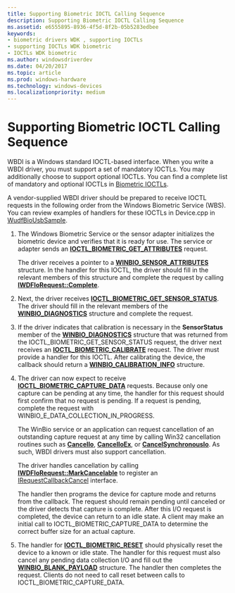 ```yaml
---
title: Supporting Biometric IOCTL Calling Sequence
description: Supporting Biometric IOCTL Calling Sequence
ms.assetid: e6555895-8936-4f5d-8f2b-05b5283edbee
keywords:
- biometric drivers WDK , supporting IOCTLs
- supporting IOCTLs WDK biometric
- IOCTLs WDK biometric
ms.author: windowsdriverdev
ms.date: 04/20/2017
ms.topic: article
ms.prod: windows-hardware
ms.technology: windows-devices
ms.localizationpriority: medium
---
```


# Supporting Biometric IOCTL Calling Sequence


WBDI is a Windows standard IOCTL-based interface. When you write a WBDI driver, you must support a set of mandatory IOCTLs. You may additionally choose to support optional IOCTLs. You can find a complete list of mandatory and optional IOCTLs in [Biometric IOCTLs](https://msdn.microsoft.com/library/windows/hardware/ff536414).

A vendor-supplied WBDI driver should be prepared to receive IOCTL requests in the following order from the Windows Biometric Service (WBS). You can review examples of handlers for these IOCTLs in Device.cpp in [WudfBioUsbSample](https://github.com/Microsoft/Windows-driver-samples/tree/master/biometrics/driver).

1.  The Windows Biometric Service or the sensor adapter initializes the biometric device and verifies that it is ready for use. The service or adapter sends an [**IOCTL\_BIOMETRIC\_GET\_ATTRIBUTES**](https://msdn.microsoft.com/library/windows/hardware/ff536431) request.

    The driver receives a pointer to a [**WINBIO\_SENSOR\_ATTRIBUTES**](https://msdn.microsoft.com/library/windows/hardware/ff536475) structure. In the handler for this IOCTL, the driver should fill in the relevant members of this structure and complete the request by calling [**IWDFIoRequest::Complete**](https://msdn.microsoft.com/library/windows/hardware/ff559070).

2.  Next, the driver receives [**IOCTL\_BIOMETRIC\_GET\_SENSOR\_STATUS**](https://msdn.microsoft.com/library/windows/hardware/ff536436). The driver should fill in the relevant members of the [**WINBIO\_DIAGNOSTICS**](https://msdn.microsoft.com/library/windows/hardware/ff536470) structure and complete the request.

3.  If the driver indicates that calibration is necessary in the **SensorStatus** member of the [**WINBIO\_DIAGNOSTICS**](https://msdn.microsoft.com/library/windows/hardware/ff536470) structure that was returned from the IOCTL\_BIOMETRIC\_GET\_SENSOR\_STATUS request, the driver next receives an [**IOCTL\_BIOMETRIC\_CALIBRATE**](https://msdn.microsoft.com/library/windows/hardware/ff536427) request. The driver must provide a handler for this IOCTL. After calibrating the device, the callback should return a [**WINBIO\_CALIBRATION\_INFO**](https://msdn.microsoft.com/library/windows/hardware/ff536465) structure.

4.  The driver can now expect to receive [**IOCTL\_BIOMETRIC\_CAPTURE\_DATA**](https://msdn.microsoft.com/library/windows/hardware/ff536429) requests. Because only one capture can be pending at any time, the handler for this request should first confirm that no request is pending. If a request is pending, complete the request with WINBIO\_E\_DATA\_COLLECTION\_IN\_PROGRESS.

    The WinBio service or an application can request cancellation of an outstanding capture request at any time by calling Win32 cancellation routines such as [**CancelIo**](https://msdn.microsoft.com/library/windows/desktop/aa363791), [**CancelIoEx**](https://msdn.microsoft.com/library/windows/desktop/aa363792), or [**CancelSynchronousIo**](https://msdn.microsoft.com/library/windows/desktop/aa363794). As such, WBDI drivers must also support cancellation.

    The driver handles cancellation by calling [**IWDFIoRequest::MarkCancelable**](https://msdn.microsoft.com/library/windows/hardware/ff559146) to register an [IRequestCallbackCancel](https://msdn.microsoft.com/library/windows/hardware/ff556901) interface.

    The handler then programs the device for capture mode and returns from the callback. The request should remain pending until canceled or the driver detects that capture is complete. After this I/O request is completed, the device can return to an idle state. A client may make an initial call to IOCTL\_BIOMETRIC\_CAPTURE\_DATA to determine the correct buffer size for an actual capture.

5.  The handler for [**IOCTL\_BIOMETRIC\_RESET**](https://msdn.microsoft.com/library/windows/hardware/ff536439) should physically reset the device to a known or idle state. The handler for this request must also cancel any pending data collection I/O and fill out the [**WINBIO\_BLANK\_PAYLOAD**](https://msdn.microsoft.com/library/windows/hardware/ff536464) structure. The handler then completes the request. Clients do not need to call reset between calls to IOCTL\_BIOMETRIC\_CAPTURE\_DATA.

 

 






